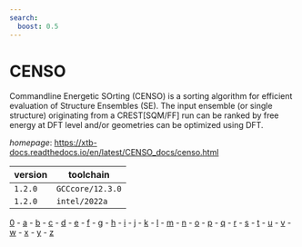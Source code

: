 ```yaml
---
search:
  boost: 0.5
---
```

# CENSO

Commandline Energetic SOrting (CENSO) is a sorting algorithm for  efficient evaluation of Structure Ensembles (SE). The input ensemble (or single  structure) originating from a CREST[SQM/FF] run can be ranked by free energy at  DFT level and/or geometries can be optimized using DFT.

*homepage*: <https://xtb-docs.readthedocs.io/en/latest/CENSO_docs/censo.html>

version | toolchain
--------|----------
``1.2.0`` | ``GCCcore/12.3.0``
``1.2.0`` | ``intel/2022a``

[0](../0/index.md) - [a](../a/index.md) - [b](../b/index.md) - [c](../c/index.md) - [d](../d/index.md) - [e](../e/index.md) - [f](../f/index.md) - [g](../g/index.md) - [h](../h/index.md) - [i](../i/index.md) - [j](../j/index.md) - [k](../k/index.md) - [l](../l/index.md) - [m](../m/index.md) - [n](../n/index.md) - [o](../o/index.md) - [p](../p/index.md) - [q](../q/index.md) - [r](../r/index.md) - [s](../s/index.md) - [t](../t/index.md) - [u](../u/index.md) - [v](../v/index.md) - [w](../w/index.md) - [x](../x/index.md) - [y](../y/index.md) - [z](../z/index.md)

